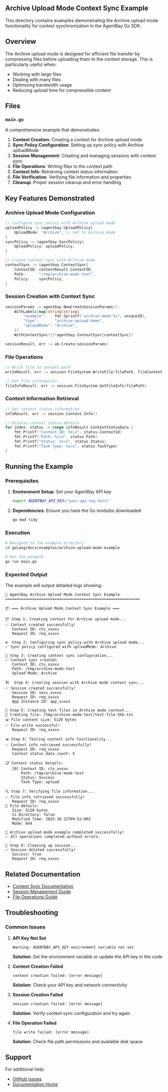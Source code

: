 ## Archive Upload Mode Context Sync Example

This directory contains examples demonstrating the Archive upload mode functionality for context synchronization in the AgentBay Go SDK.

## Overview

The Archive upload mode is designed for efficient file transfer by compressing files before uploading them to the context storage. This is particularly useful when:

- Working with large files
- Dealing with many files
- Optimizing bandwidth usage
- Reducing upload time for compressible content

## Files

### `main.go`

A comprehensive example that demonstrates:

1. **Context Creation**: Creating a context for Archive upload mode
2. **Sync Policy Configuration**: Setting up sync policy with Archive uploadMode
3. **Session Management**: Creating and managing sessions with context sync
4. **File Operations**: Writing files to the context path
5. **Context Info**: Retrieving context status information
6. **File Verification**: Verifying file information and properties
7. **Cleanup**: Proper session cleanup and error handling

## Key Features Demonstrated

### Archive Upload Mode Configuration

```go
// Configure sync policy with Archive upload mode
uploadPolicy := &agentbay.UploadPolicy{
    UploadMode: "Archive", // Set to Archive mode
}
syncPolicy := &agentbay.SyncPolicy{
    UploadPolicy: uploadPolicy,
}

// Create context sync with Archive mode
contextSync := &agentbay.ContextSync{
    ContextID: contextResult.ContextID,
    Path:      "/tmp/archive-mode-test",
    Policy:    syncPolicy,
}
```

### Session Creation with Context Sync

```go
sessionParams := agentbay.NewCreateSessionParams().
    WithLabels(map[string]string{
        "example":    fmt.Sprintf("archive-mode-%s", uniqueID),
        "type":       "archive-upload-demo",
        "uploadMode": "Archive",
    }).
    WithContextSync([]*agentbay.ContextSync{contextSync})

sessionResult, err := ab.Create(sessionParams)
```

### File Operations

```go
// Write file to context path
writeResult, err := session.FileSystem.WriteFile(filePath, fileContent, "overwrite")

// Get file information
fileInfoResult, err := session.FileSystem.GetFileInfo(filePath)
```

### Context Information Retrieval

```go
// Get context status information
infoResult, err := session.Context.Info()

// Display context status details
for index, status := range infoResult.ContextStatusData {
    fmt.Printf("Context ID: %s\n", status.ContextId)
    fmt.Printf("Path: %s\n", status.Path)
    fmt.Printf("Status: %s\n", status.Status)
    fmt.Printf("Task Type: %s\n", status.TaskType)
}
```

## Running the Example

### Prerequisites

1. **Environment Setup**: Set your AgentBay API key
   ```bash
   export AGENTBAY_API_KEY="your-api-key-here"
   ```

2. **Dependencies**: Ensure you have the Go modules downloaded
   ```bash
   go mod tidy
   ```

### Execution

```bash
# Navigate to the example directory
cd golang/docs/examples/archive-upload-mode-example

# Run the example
go run main.go
```

### Expected Output

The example will output detailed logs showing:

```
🚀 AgentBay Archive Upload Mode Context Sync Example
============================================================

📦 === Archive Upload Mode Context Sync Example ===

📦 Step 1: Creating context for Archive upload mode...
✅ Context created successfully!
   Context ID: ctx_xxxxx
   Request ID: req_xxxxx

⚙️  Step 2: Configuring sync policy with Archive upload mode...
✅ Sync policy configured with uploadMode: Archive

🔧 Step 3: Creating context sync configuration...
✅ Context sync created:
   Context ID: ctx_xxxxx
   Path: /tmp/archive-mode-test
   Upload Mode: Archive

🏗️  Step 4: Creating session with Archive mode context sync...
✅ Session created successfully!
   Session ID: sess_xxxxx
   Request ID: req_xxxxx
   App Instance ID: app_xxxxx

📝 Step 5: Creating test files in Archive mode context...
📄 Creating file: /tmp/archive-mode-test/test-file-5kb.txt
📊 File content size: 5120 bytes
✅ File write successful!
   Request ID: req_xxxxx

📊 Step 6: Testing context info functionality...
✅ Context info retrieved successfully!
   Request ID: req_xxxxx
   Context status data count: X

📋 Context status details:
   [0] Context ID: ctx_xxxxx
       Path: /tmp/archive-mode-test
       Status: Success
       Task Type: upload

🔍 Step 7: Verifying file information...
✅ File info retrieved successfully!
   Request ID: req_xxxxx
📄 File details:
   Size: 5120 bytes
   Is Directory: false
   Modified Time: 2025-10-22T09:52:00Z
   Mode: 644

🎉 Archive upload mode example completed successfully!
✅ All operations completed without errors.

🧹 Step 8: Cleaning up session...
✅ Session deleted successfully!
   Success: true
   Request ID: req_xxxxx
```

## Related Documentation

- [Context Sync Documentation](../../../../../../docs/guides/common-features/basics/data-persistence.md)
- [Session Management Guide](../../../../../../docs/guides/common-features/basics/session-management.md)
- [File Operations Guide](../../../../../../docs/guides/common-features/basics/file-operations.md)

## Troubleshooting

### Common Issues

1. **API Key Not Set**
   ```
   Warning: AGENTBAY_API_KEY environment variable not set
   ```
   **Solution**: Set the environment variable or update the API key in the code

2. **Context Creation Failed**
   ```
   context creation failed: [error message]
   ```
   **Solution**: Check your API key and network connectivity

3. **Session Creation Failed**
   ```
   session creation failed: [error message]
   ```
   **Solution**: Verify context sync configuration and try again

4. **File Operation Failed**
   ```
   file write failed: [error message]
   ```
   **Solution**: Check file path permissions and available disk space

## Support

For additional help:
- [GitHub Issues](https://github.com/aliyun/wuying-agentbay-sdk/issues)
- [Documentation Home](../../../README.md)